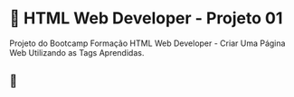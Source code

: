 # :bookmark_tabs: HTML Web Developer - Projeto 01
Projeto do Bootcamp Formação HTML Web Developer - Criar Uma Página Web Utilizando as Tags Aprendidas.

## :page_with_curl:

